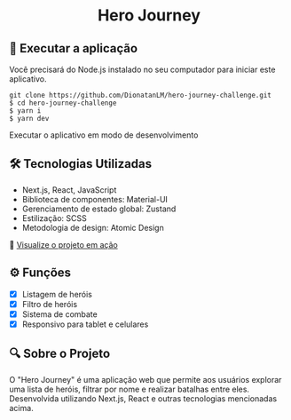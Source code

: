 <h1 align="center">
  Hero Journey
</h1>

## 🚀 Executar a aplicação
Você precisará do Node.js instalado no seu computador para iniciar este aplicativo.

```
git clone https://github.com/DionatanLM/hero-journey-challenge.git
$ cd hero-journey-challenge
$ yarn i
$ yarn dev
```
Executar o aplicativo em modo de desenvolvimento

## 🛠️ Tecnologias Utilizadas

- Next.js, React, JavaScript
- Biblioteca de componentes: Material-UI
- Gerenciamento de estado global: Zustand
- Estilização: SCSS
- Metodologia de design: Atomic Design

🔗 [Visualize o projeto em ação](https://hero-journey-challenge.vercel.app)

## ⚙️ Funções

- [x] Listagem de heróis
- [x] Filtro de heróis
- [x] Sistema de combate
- [x] Responsivo para tablet e celulares

## 🔍 Sobre o Projeto

O "Hero Journey" é uma aplicação web que permite aos usuários explorar uma lista de heróis, filtrar por nome e realizar batalhas entre eles. Desenvolvida utilizando Next.js, React e outras tecnologias mencionadas acima.


